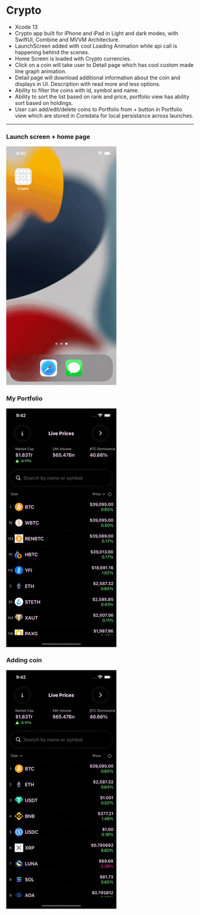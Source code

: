 # Crypto

- Xcode 13 <br />
- Crypto app built for iPhone and iPad in Light and dark modes, with SwiftUI, Combine and MVVM Architecture. <br />
- LaunchScreen added with cool Loading Animation while api call is happening behind the scenes. <br />
- Home Screen is loaded with Crypto currencies. <br />
- Click on a coin will take user to Detail page which has cool custom made line graph animation. <br />
- Detail page will download additional information about the coin and displays in UI. Description with read more and less options. <br />
- Ability to filter the coins with id, symbol and name. <br />
- Ability to sort the list based on rank and price, portfolio view has ability sort based on holdings. <br />
- User can add/edit/delete coins to Portfolio from + button in Portfolio view which are stored in Coredata for local persistance across launches. <br />

------------------

### Launch screen + home page
![](https://github.com/lokeshkumarpedda/Crypto/blob/main/Home.gif)

### My Portfolio
![](https://github.com/lokeshkumarpedda/Crypto/blob/main/my%20portfolio.gif)

### Adding coin
![](https://github.com/lokeshkumarpedda/Crypto/blob/main/add%20coin.gif)
